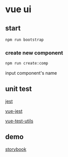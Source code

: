 # vue ui

## start 

```bash
npm run bootstrap
```

### create new component

```bash
npm run create:comp
```

input component's name

## unit test

[jest](https://163.lu/k/mUoEC4)

[vue-jest](https://163.lu/k/mUoEC4)

[vue-test-utils](https://163.lu/k/mUoEC4)

## demo 

[storybook](https://163.lu/k/AhYcv2)